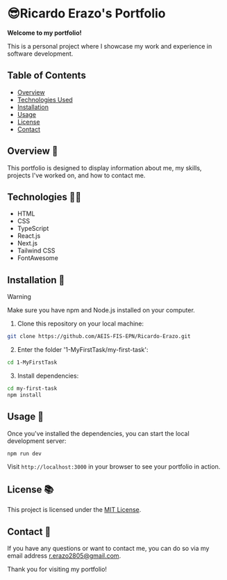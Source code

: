 # 😎Ricardo Erazo's Portfolio

**Welcome to my portfolio!**

This is a personal project where I showcase my work and experience in software development.

## Table of Contents

- [Overview](#overview)
- [Technologies Used](#technologies-used)
- [Installation](#installation)
- [Usage](#usage)
- [License](#license)
- [Contact](#contact)

## Overview 🦉

This portfolio is designed to display information about me, my skills, projects I've worked on, and how to contact me.

## Technologies 👨‍💻

- HTML
- CSS
- TypeScript
- React.js
- Next.js
- Tailwind CSS
- FontAwesome

## Installation 🐢
> [!WARNING]
> Make sure you have npm and Node.js installed on your computer.

1. Clone this repository on your local machine:

```bash
git clone https://github.com/AEIS-FIS-EPN/Ricardo-Erazo.git
```
2. Enter the folder '1-MyFirstTask/my-first-task':
```bash
cd 1-MyFirstTask
```
3. Install dependencies:
```bash
cd my-first-task
npm install
```
## Usage 🐇
Once you've installed the dependencies, you can start the local development server:

```bash
npm run dev
```
Visit `http://localhost:3000` in your browser to see your portfolio in action.

## License 📚

This project is licensed under the [MIT License](LICENSE).

## Contact 📧
If you have any questions or want to contact me, you can do so via my email address [r.erazo2805@gmail.com](mailto:r.erazo2805@gmail.com).

Thank you for visiting my portfolio!
